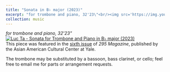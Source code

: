 ```yaml
---
title: "Sonata in B♭ major (2023)"
excerpt: "for trombone and piano, 32'23\"<br/><img src='https://img.youtube.com/vi/AUtxAs97rGk/0.jpg'>"
collection: music
---
```


_for trombone and piano, 32'23"_\
[![Luc Ta - Sonata for Trombone and Piano in B♭ major (2023)](https://img.youtube.com/vi/AUtxAs97rGk/0.jpg)](https://www.youtube.com/watch?v=AUtxAs97rGk&list=PLYZn6AEJG5OejhldrhrgTNQsYJnWp-q6z&index=1)\
This piece was featured in the [sixth issue](https://aacc.yalecollege.yale.edu/resources/295-magazine) of _295 Magazine_, published by the Asian American Cultural Center at Yale.

The trombone may be substituted by a bassoon, bass clarinet, or cello; feel free to email me for parts or arrangement requests.
